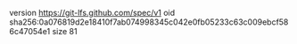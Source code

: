 version https://git-lfs.github.com/spec/v1
oid sha256:0a076819d2e18410f7ab074998345c042e0fb05233c63c009ebcf586c47054e1
size 81
